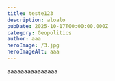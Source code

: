 ```yaml
---
title: teste123
description: aloalo
pubDate: 2025-10-17T00:00:00.000Z
category: Geopolitics
author: aaa
heroImage: /3.jpg
heroImageAlt: aaa
---
```


aaaaaaaaaaaaaaa
